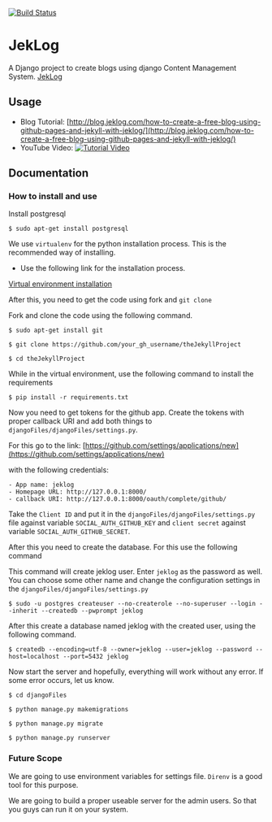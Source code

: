 [![Build Status](https://travis-ci.org/singh1114/theJekyllProject.svg?branch=master)](https://travis-ci.org/singh1114/theJekyllProject)
# JekLog
A Django project to create blogs using django Content Management System. 
[JekLog](http://jeklog.com)

## Usage

- Blog Tutorial:
	[http://blog.jeklog.com/how-to-create-a-free-blog-using-github-pages-and-jekyll-with-jeklog/](http://blog.jeklog.com/how-to-create-a-free-blog-using-github-pages-and-jekyll-with-jeklog/)
- YouTube Video: 
	[![Tutorial Video](https://img.youtube.com/vi/6SnaarQlRsw/0.jpg)](https://www.youtube.com/watch?v=6SnaarQlRsw)


## Documentation

### How to install and use

Install postgresql

```$ sudo apt-get install postgresql```

We use `virtualenv` for the python installation process. This is the recommended way of installing.

- Use the following link for the installation process.

[Virtual environment installation](http://singh1114.github.io/blog/how-to-install-django-using-virtual-environment/)

After this, you need to get the code using fork and `git clone`

Fork and clone the code using the following command.

```$ sudo apt-get install git```

```$ git clone https://github.com/your_gh_username/theJekyllProject```

```$ cd theJekyllProject```

While in the virtual environment, use the following command to install the requirements

```$ pip install -r requirements.txt```

Now you need to get tokens for the github app. Create the tokens with proper callback URI and add both things to `djangoFiles/djangoFiles/settings.py`. 

For this go to the link: [https://github.com/settings/applications/new](https://github.com/settings/applications/new)

with the following credentials:

	- App name: jeklog
	- Homepage URL: http://127.0.0.1:8000/
	- callback URI: http://127.0.0.1:8000/oauth/complete/github/

Take the `Client ID` and put it in the `djangoFiles/djangoFiles/settings.py` file against variable `SOCIAL_AUTH_GITHUB_KEY` and `client secret` against variable `SOCIAL_AUTH_GITHUB_SECRET`.

After this you need to create the database. For this use the following command

This command will create jeklog user. Enter `jeklog` as the password as well. You can choose some other name and change the configuration settings in the `djangoFiles/djangoFiles/settings.py`

```$ sudo -u postgres createuser --no-createrole --no-superuser --login --inherit --createdb --pwprompt jeklog```

After this create a database named jeklog with the created user, using the following command.

```$ createdb --encoding=utf-8 --owner=jeklog --user=jeklog --password --host=localhost --port=5432 jeklog```

Now start the server and hopefully, everything will work without any error. If some error occurs, let us know.

```$ cd djangoFiles```

```$ python manage.py makemigrations```

```$ python manage.py migrate```

```$ python manage.py runserver```

### Future Scope

We are going to use environment variables for settings file. `Direnv` is a good tool for this purpose. 

We are going to build a proper useable server for the admin users. So that you guys can run it on your system.